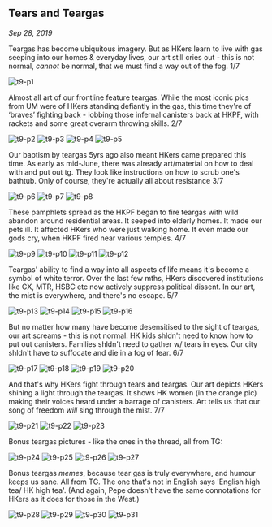 ## Tears and Teargas
*Sep 28, 2019*

Teargas has become ubiquitous imagery. But as HKers learn to live with gas seeping into our homes & everyday lives, our art still cries out - this is not normal, *cannot* be normal, that we must find a way out of the fog. 1/7

![t9-p1](images/thread9/t9-p1.jpg)

Almost all art of our frontline feature teargas. While the most iconic pics from UM were of HKers standing defiantly in the gas, this time they're of ‘braves’ fighting back - lobbing those infernal canisters back at HKPF, with rackets and some great overarm throwing skills. 2/7

![t9-p2](images/thread9/t9-p2.jpg)
![t9-p3](images/thread9/t9-p3.jpg)
![t9-p4](images/thread9/t9-p4.jpg)
![t9-p5](images/thread9/t9-p5.jpg)

Our baptism by teargas 5yrs ago also meant HKers came prepared this time. As early as mid-June, there was already art/material on how to deal with and put out tg. They look like instructions on how to scrub one's bathtub. Only of course, they're actually all about resistance 3/7

![t9-p6](images/thread9/t9-p6.jpg)
![t9-p7](images/thread9/t9-p7.jpg)
![t9-p8](images/thread9/t9-p8.jpg)

These pamphlets spread as the HKPF began to fire teargas with wild abandon around residential areas. It seeped into elderly homes. It made our pets ill. It affected HKers who were just walking home. It even made our gods cry, when HKPF fired near various temples. 4/7

![t9-p9](images/thread9/t9-p9.jpg)
![t9-p10](images/thread9/t9-p10.jpg)
![t9-p11](images/thread9/t9-p11.jpg)
![t9-p12](images/thread9/t9-p12.jpg)

Teargas' ability to find a way into all aspects of life means it's become a symbol of white terror. Over the last few mths, HKers discovered institutions like CX, MTR, HSBC etc now actively suppress political dissent. In our art, the mist is everywhere, and there's no escape. 5/7

![t9-p13](images/thread9/t9-p13.jpg)
![t9-p14](images/thread9/t9-p14.jpg)
![t9-p15](images/thread9/t9-p15.jpg)
![t9-p16](images/thread9/t9-p16.jpg)

But no matter how many have become desensitised to the sight of teargas, our art screams - this is not normal. HK kids shldn't need to know how to put out canisters. Families shldn't need to gather w/ tears in eyes. Our city shldn't have to suffocate and die in a fog of fear. 6/7

![t9-p17](images/thread9/t9-p17.jpg)
![t9-p18](images/thread9/t9-p18.jpg)
![t9-p19](images/thread9/t9-p19.jpg)
![t9-p20](images/thread9/t9-p20.jpg)

And that's why HKers fight through tears and teargas. Our art depicts HKers shining a light through the teargas. It shows HK women (in the orange pic) making their voices heard under a barrage of canisters. Art tells us that our song of freedom *will* sing through the mist. 7/7

![t9-p21](images/thread9/t9-p21.jpg)
![t9-p22](images/thread9/t9-p22.jpg)
![t9-p23](images/thread9/t9-p23.jpg)

Bonus teargas pictures - like the ones in the thread, all from TG:

![t9-p24](images/thread9/t9-p24.jpg)
![t9-p25](images/thread9/t9-p25.jpg)
![t9-p26](images/thread9/t9-p26.jpg)
![t9-p27](images/thread9/t9-p27.jpg)

Bonus teargas *memes*, because tear gas is truly everywhere, and humour keeps us sane. All from TG. The one that's not in English says 'English high tea/ HK high tea'. (And again, Pepe doesn't have the same connotations for HKers as it does for those in the West.)

![t9-p28](images/thread9/t9-p28.jpg)
![t9-p29](images/thread9/t9-p29.jpg)
![t9-p30](images/thread9/t9-p30.jpg)
![t9-p31](images/thread9/t9-p31.jpg)
